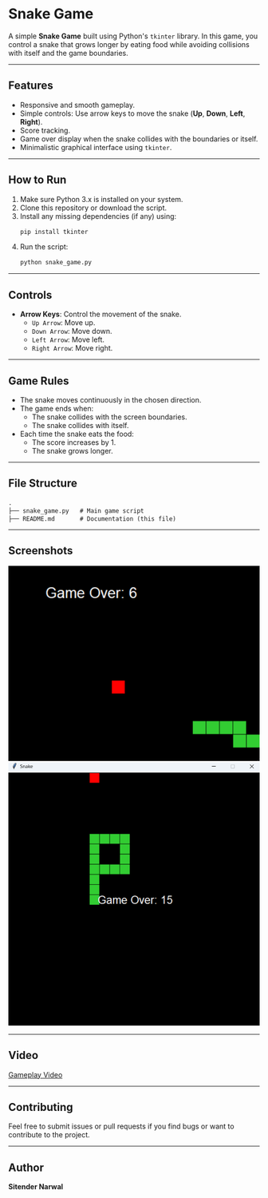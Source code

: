 # Snake Game

A simple **Snake Game** built using Python's `tkinter` library. In this game, you control a snake that grows longer by eating food while avoiding collisions with itself and the game boundaries.

---

## Features
- Responsive and smooth gameplay.
- Simple controls: Use arrow keys to move the snake (**Up**, **Down**, **Left**, **Right**).
- Score tracking.
- Game over display when the snake collides with the boundaries or itself.
- Minimalistic graphical interface using `tkinter`.

---

## How to Run
1. Make sure Python 3.x is installed on your system.
2. Clone this repository or download the script.
3. Install any missing dependencies (if any) using:
    ```bash
    pip install tkinter
    ```
4. Run the script:
    ```bash
    python snake_game.py
    ```

---

## Controls
- **Arrow Keys**: Control the movement of the snake.
  - `Up Arrow`: Move up.
  - `Down Arrow`: Move down.
  - `Left Arrow`: Move left.
  - `Right Arrow`: Move right.

---

## Game Rules
- The snake moves continuously in the chosen direction.
- The game ends when:
  - The snake collides with the screen boundaries.
  - The snake collides with itself.
- Each time the snake eats the food:
  - The score increases by 1.
  - The snake grows longer.

---

## File Structure
```
.
├── snake_game.py   # Main game script
├── README.md       # Documentation (this file)
```

---

## Screenshots
![Screenshot 1](s1.png)
![Screenshot 2](s2.png)

---

## Video
[Gameplay Video](v1.mp4)

---

## Contributing
Feel free to submit issues or pull requests if you find bugs or want to contribute to the project.

---

## Author
**Sitender Narwal**

